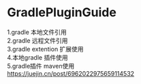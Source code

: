# GradlePluginGuide
1.gradle 本地文件引用   
2.gradle 远程文件引用   
3.gradle extention 扩展使用   
4.本地gradle 插件使用   
5.gradle插件 maven使用   
https://juejin.cn/post/6962022975659114532
